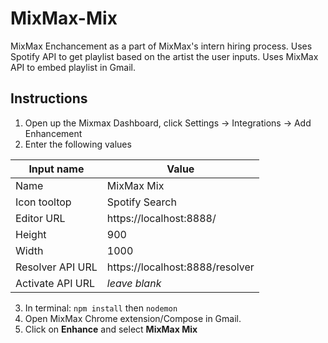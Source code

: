 # MixMax-Mix
MixMax Enchancement as a part of MixMax's intern hiring process. Uses Spotify API to get playlist based on the artist the user inputs. Uses MixMax API to embed playlist in Gmail. 

## Instructions

1. Open up the Mixmax Dashboard, click Settings -> Integrations -> Add Enhancement
2. Enter the following values

  Input name| Value
  --------- | ---------
  Name | MixMax Mix
  Icon tooltop | Spotify Search
  Editor URL | https://localhost:8888/
  Height | 900
  Width | 1000
  Resolver API URL | https://localhost:8888/resolver
  Activate API URL | *leave blank*

3. In terminal: `npm install` then `nodemon`
4. Open MixMax Chrome extension/Compose in Gmail. 
5. Click on **Enhance** and select **MixMax Mix**


